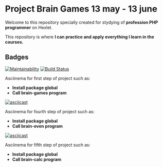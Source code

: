 # Project Brain Games 13 may - 13 june

Welcome to this repository specially created for stydying of **profession PHP programmer** on Hexlet.

This repository is where **I can practice and apply everything I learn in the courses.**

## Badges

[![Maintainability](https://api.codeclimate.com/v1/badges/a99a88d28ad37a79dbf6/maintainability)](https://codeclimate.com/github/codeclimate/codeclimate/maintainability)
[![Build Status](https://travis-ci.org/SeTov/project-lvl1-s500.svg?branch=master)](https://travis-ci.org/SeTov/project-lvl1-s500)

Asciinema for first step of project such as:

- **Install package global**
- **Call brain-games program**

[![asciicast](https://asciinema.org/a/pcFtpopIiqxSytAFpsy3jXekG.svg)](https://asciinema.org/a/pcFtpopIiqxSytAFpsy3jXekG)

Asciinema for fourth step of project such as:

- **Install package global**
- **Call brain-even program**

[![asciicast](https://asciinema.org/a/nynmo5LcIR42PAegWLSV2rssr.svg)](https://asciinema.org/a/nynmo5LcIR42PAegWLSV2rssr)

Asciinema for fifth step of project such as:

- **Install package global**
- **Call brain-calc program**